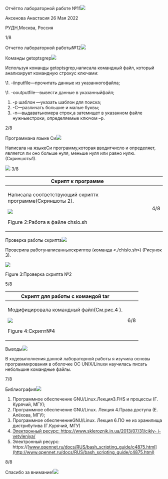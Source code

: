 ﻿Отчётпо лабораторной работе №11![](Aspose.Words.c9f66645-61e1-4156-8a18-b8309e163fe6.001.png)

Аксенова Анастасия  26 Мая 2022

РУДН,Москва, Россия

1/8

Отчетпо лабораторной работы№12![](Aspose.Words.c9f66645-61e1-4156-8a18-b8309e163fe6.002.png)

Команды getoptsgrep![](Aspose.Words.c9f66645-61e1-4156-8a18-b8309e163fe6.003.png)

Используя команды getoptsgrep,написала командный файл, который анализирует командную строкус ключами:

\1. -iinputfile—прочитать данные из указанногофайла;

\1. -ooutputfile—вывести данные в указанныйфайл;

1. -p шаблон —указать шаблон для поиска;
1. -C—различать большие и малые буквы;
1. -n—выдаватьномера строк,а затемищет в указанном файле нужныестроки, определяемые ключом –p.

2/8

Программана языке Си![](Aspose.Words.c9f66645-61e1-4156-8a18-b8309e163fe6.004.png)

Написала на языкеСи программу,которая вводитчисло и определяет, является ли оно больше нуля, меньше нуля или равно нулю. (Скриншоты1).

![](Aspose.Words.c9f66645-61e1-4156-8a18-b8309e163fe6.005.png) 3/8

|Скрипт к программе||
| - | :- |
|<p>Написала соответствующий скриптк программе(Скриншоты 2).</p><p>![](Aspose.Words.c9f66645-61e1-4156-8a18-b8309e163fe6.006.png)</p><p>Figure 2:Работа в файле chslo.sh</p>|4/8|
Проверка работы скрипта![](Aspose.Words.c9f66645-61e1-4156-8a18-b8309e163fe6.007.png)

Проверила работунаписанныхскриптов (команда «./chislo.sh») (Рисунок 3).

![](Aspose.Words.c9f66645-61e1-4156-8a18-b8309e163fe6.008.png)

Figure 3:Проверка скрипта №2

5/8

|Скрипт для работы с командой tar||
| - | :- |
|<p>Модифицировала командный файл(См.рис.4 ).</p><p>![](Aspose.Words.c9f66645-61e1-4156-8a18-b8309e163fe6.009.png)</p><p>Figure 4:Скрипт№4</p>|6/8|
Выводы![](Aspose.Words.c9f66645-61e1-4156-8a18-b8309e163fe6.010.png)

В ходевыполнения данной лабораторной работы я изучила основы программирования в оболочке ОС UNIX/Linuxи научилась писать небольшие командные файлы.

7/8

Библиография![](Aspose.Words.c9f66645-61e1-4156-8a18-b8309e163fe6.011.png)

1. Программное обеспечение GNU/Linux.Лекция3.FHS и процессы (Г. Курячий, МГУ);
1. Программное обеспечение GNU/Linux. Лекция 4.Права доступа (Е. Алёхова, МГУ);
1. Программное обеспечениеGNU/Linux. Лекция 6.ПО не из хранилища дистрибутива (Г.Курячий, МГУ)
1. [Электронный ресурс: https://www.skleroznik.in.ua/2013/07/31/cikly- i-vetvleniya/](http://www.skleroznik.in.ua/2013/07/31/cikly-i-vetvleniya/)
1. Электронный ресурс: https://[www.opennet.ru/docs/RUS/bash_scripting_guide/c4875.html](http://www.opennet.ru/docs/RUS/bash_scripting_guide/c4875.html)

8/8

Спасибо за внимание!![](Aspose.Words.c9f66645-61e1-4156-8a18-b8309e163fe6.012.png)
